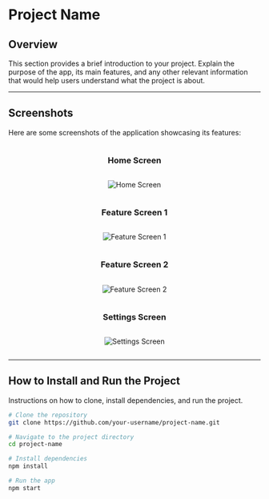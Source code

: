 # Project Name

## Overview
This section provides a brief introduction to your project. Explain the purpose of the app, its main features, and any other relevant information that would help users understand what the project is about.

---

## Screenshots
Here are some screenshots of the application showcasing its features:

<div style="display: flex; flex-direction: column; align-items: center; justify-content: center;">
  
  ### Home Screen
  ![Home Screen](https://github.com/user-attachments/assets/4dc6a51d-49a9-417a-8783-ce2617f5f160)
  
  ### Feature Screen 1
  ![Feature Screen 1](https://github.com/user-attachments/assets/5842bdcc-a9cf-4fdc-87b9-0beee9136509)
  
  ### Feature Screen 2
  ![Feature Screen 2](https://github.com/user-attachments/assets/e62c9057-f371-4285-b81f-75fda6c53835)
  
  ### Settings Screen
  ![Settings Screen](https://github.com/user-attachments/assets/d5e14104-184d-4808-917d-608171eb5d8e)

</div>

---

## How to Install and Run the Project
Instructions on how to clone, install dependencies, and run the project. 

```bash
# Clone the repository
git clone https://github.com/your-username/project-name.git

# Navigate to the project directory
cd project-name

# Install dependencies
npm install

# Run the app
npm start
